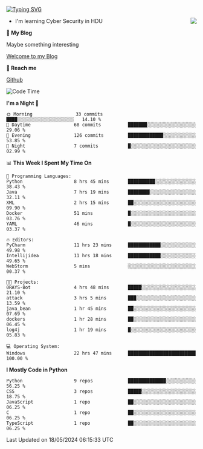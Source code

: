 [![Typing SVG](https://readme-typing-svg.herokuapp.com?font=Fira+Code&pause=1000&random=false&width=450&height=60&lines=Hello+%F0%9F%91%8B%F0%9F%8F%BB;I'm+JBNRZ)](https://git.io/typing-svg)

<a href="#">
  <img align="right" src="https://github-readme-stats.vercel.app/api?username=JBNRZ&show_icons=true&bg_color=15,f2f7fd,E0EAFC" />
</a>

- I'm learning Cyber Security in HDU

 **🌱 My Blog**

Maybe something interesting

[Welcome to my Blog](https://jbnrz.com.cn/)

 **💬 Reach me** 

[Github](https://github.com/JBNRZ)


<!--START_SECTION:waka-->
![Code Time](http://img.shields.io/badge/Code%20Time-483%20hrs%2010%20mins-blue)

**I'm a Night 🦉** 

```text
🌞 Morning                33 commits          ████░░░░░░░░░░░░░░░░░░░░░   14.10 % 
🌆 Daytime                68 commits          ███████░░░░░░░░░░░░░░░░░░   29.06 % 
🌃 Evening                126 commits         █████████████░░░░░░░░░░░░   53.85 % 
🌙 Night                  7 commits           █░░░░░░░░░░░░░░░░░░░░░░░░   02.99 % 
```


📊 **This Week I Spent My Time On** 

```text
💬 Programming Languages: 
Python                   8 hrs 45 mins       ██████████░░░░░░░░░░░░░░░   38.43 % 
Java                     7 hrs 19 mins       ████████░░░░░░░░░░░░░░░░░   32.11 % 
XML                      2 hrs 15 mins       ██░░░░░░░░░░░░░░░░░░░░░░░   09.90 % 
Docker                   51 mins             █░░░░░░░░░░░░░░░░░░░░░░░░   03.76 % 
YAML                     46 mins             █░░░░░░░░░░░░░░░░░░░░░░░░   03.37 % 

🔥 Editors: 
PyCharm                  11 hrs 23 mins      ████████████░░░░░░░░░░░░░   49.98 % 
Intellijidea             11 hrs 18 mins      ████████████░░░░░░░░░░░░░   49.65 % 
WebStorm                 5 mins              ░░░░░░░░░░░░░░░░░░░░░░░░░   00.37 % 

🐱‍💻 Projects: 
0RAYS-Bot                4 hrs 48 mins       █████░░░░░░░░░░░░░░░░░░░░   21.10 % 
attack                   3 hrs 5 mins        ███░░░░░░░░░░░░░░░░░░░░░░   13.59 % 
java_bean                1 hr 45 mins        ██░░░░░░░░░░░░░░░░░░░░░░░   07.69 % 
dockers                  1 hr 28 mins        ██░░░░░░░░░░░░░░░░░░░░░░░   06.45 % 
log4j                    1 hr 19 mins        █░░░░░░░░░░░░░░░░░░░░░░░░   05.83 % 

💻 Operating System: 
Windows                  22 hrs 47 mins      █████████████████████████   100.00 % 
```

**I Mostly Code in Python** 

```text
Python                   9 repos             ██████████████░░░░░░░░░░░   56.25 % 
CSS                      3 repos             █████░░░░░░░░░░░░░░░░░░░░   18.75 % 
JavaScript               1 repo              ██░░░░░░░░░░░░░░░░░░░░░░░   06.25 % 
C                        1 repo              ██░░░░░░░░░░░░░░░░░░░░░░░   06.25 % 
TypeScript               1 repo              ██░░░░░░░░░░░░░░░░░░░░░░░   06.25 % 
```




 Last Updated on 18/05/2024 06:15:33 UTC
<!--END_SECTION:waka-->
